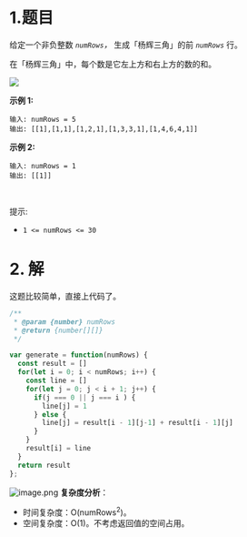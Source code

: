 # 1.题目
给定一个非负整数 *`numRows`，* 生成「杨辉三角」的前 *`numRows`* 行。

在「杨辉三角」中，每个数是它左上方和右上方的数的和。

![](https://p3-juejin.byteimg.com/tos-cn-i-k3u1fbpfcp/6ff4187fc39045e390307c67d9046f53~tplv-k3u1fbpfcp-zoom-1.image)

**示例 1:**

```
输入: numRows = 5
输出: [[1],[1,1],[1,2,1],[1,3,3,1],[1,4,6,4,1]]
```
**示例 2:**

```
输入: numRows = 1
输出: [[1]]
```
 

提示:

-   `1 <= numRows <= 30`

# 2. 解
这题比较简单，直接上代码了。
```javascript
/**
 * @param {number} numRows
 * @return {number[][]}
 */

var generate = function(numRows) {
  const result = []
  for(let i = 0; i < numRows; i++) {
    const line = []
    for(let j = 0; j < i + 1; j++) {
      if(j === 0 || j === i ) {
        line[j] = 1
      } else {
        line[j] = result[i - 1][j-1] + result[i - 1][j]
      }
    }
    result[i] = line
  }
  return result
};

```


![image.png](https://p6-juejin.byteimg.com/tos-cn-i-k3u1fbpfcp/638cafc33eba42f08391abe45117d730~tplv-k3u1fbpfcp-watermark.image?)
**复杂度分析**：
- 时间复杂度：O(numRows<sup>2</sup>)。
- 空间复杂度：O(1)。不考虑返回值的空间占用。

